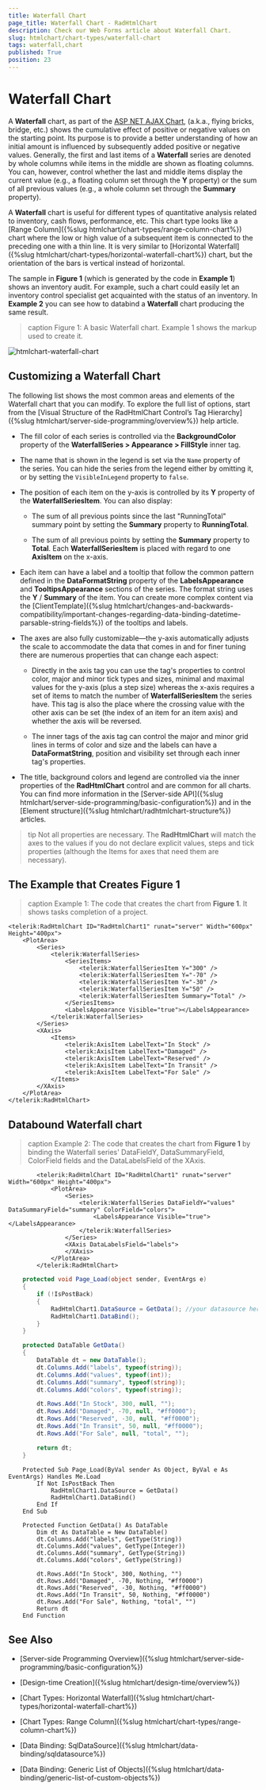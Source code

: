 ```yaml
---
title: Waterfall Chart
page_title: Waterfall Chart - RadHtmlChart
description: Check our Web Forms article about Waterfall Chart.
slug: htmlchart/chart-types/waterfall-chart
tags: waterfall,chart
published: True
position: 23
---
```


# Waterfall Chart

A **Waterfall** chart, as part of the [ASP NET AJAX Chart](https://www.telerik.com/products/aspnet-ajax/html-chart.aspx),  (a.k.a., flying bricks, bridge, etc.) shows the cumulative effect of positive or negative values on the starting point. Its purpose is to provide a better understanding of how an initial amount is influenced by subsequently added positive or negative values. Generally, the first and last items of a **Waterfall** series are denoted by whole columns while items in the middle are shown as floating columns. You can, however, control whether the last and middle items display the current value (e.g., a floating column set through the **Y** property) or the sum of all previous values (e.g., a whole column set through the **Summary** property).

A **Waterfall** chart is useful for different types of quantitative analysis related to inventory, cash flows, performance, etc. This chart type looks like a [Range Column]({%slug htmlchart/chart-types/range-column-chart%}) chart where the low or high value of a subsequent item is connected to the preceding one with a thin line. It is very similar to [Horizontal Waterfall]({%slug htmlchart/chart-types/horizontal-waterfall-chart%}) chart, but the orientation of the bars is vertical instead of horizontal.

The sample in **Figure 1** (which is generated by the code in **Example 1**) shows an inventory audit. For example, such a chart could easily let an inventory control specialist get acquainted with the status of an inventory. In **Example 2** you can see how to databind a **Waterfall** chart producing the same result.

>caption Figure 1: A basic Waterfall chart. Example 1 shows the markup used to create it.

![htmlchart-waterfall-chart](images/htmlchart-waterfall-chart.png)

## Customizing a Waterfall Chart

The following list shows the most common areas and elements of the Waterfall chart that you can modify. To explore the full list of options, start from the [Visual Structure of the RadHtmlChart Control’s Tag Hierarchy]({%slug htmlchart/server-side-programming/overview%}) help article.

* The fill color of each series is controlled via the **BackgroundColor** property of the **WaterfallSeries > Appearance > FillStyle** inner tag.

* The name that is shown in the legend is set via the `Name` property of the series. You can hide the series from the legend either by omitting it, or by setting the `VisibleInLegend` property to `false`.

* The position of each item on the y-axis is controlled by its **Y** property of the **WaterfallSeriesItem**. You can also display:

	* The sum of all previous points since the last "RunningTotal" summary point by setting the **Summary** property to **RunningTotal**.

	* The sum of all previous points by setting the **Summary** property to **Total**. Each **WaterfallSeriesItem** is placed with regard to one **AxisItem** on the x-axis.

* Each item can have a label and a tooltip that follow the common pattern defined in the **DataFormatString** property of the **LabelsAppearance** and **TooltipsAppearance** sections of the series. The format string uses the **Y** / **Summary** of the item. You can create more complex content via the [ClientTemplate]({%slug htmlchart/changes-and-backwards-compatibility/important-changes-regarding-data-binding-datetime-parsable-string-fields%}) of the tooltips and labels.

* The axes are also fully customizable—the y-axis automatically adjusts the scale to accommodate the data that comes in and for finer tuning there are numerous properties that can change each aspect:

	* Directly in the axis tag you can use the tag's properties to control color, major and minor tick types and sizes, minimal and maximal values for the y-axis (plus a step size) whereas the x-axis requires a set of items to match the number of **WaterfallSeriesItem** the series have. This tag is also the place where the crossing value with the other axis can be set (the index of an item for an item axis) and whether the axis will be reversed.

	* The inner tags of the axis tag can control the major and minor grid lines in terms of color and size and the labels can have a **DataFormatString**, position and visibility set through each inner tag's properties.

* The title, background colors and legend are controlled via the inner properties of the **RadHtmlChart** control and are common for all charts. You can find more information in the [Server-side API]({%slug htmlchart/server-side-programming/basic-configuration%}) and in the [Element structure]({%slug htmlchart/radhtmlchart-structure%}) articles.

>tip Not all properties are necessary. The **RadHtmlChart** will match the axes to the values if you do not declare explicit values, steps and tick properties (although the Items for axes that need them are necessary).

## The Example that Creates Figure 1

>caption Example 1: The code that creates the chart from **Figure 1**. It shows tasks completion of a project.

````ASP.NET
<telerik:RadHtmlChart ID="RadHtmlChart1" runat="server" Width="600px" Height="400px">
	<PlotArea>
		<Series>
			<telerik:WaterfallSeries>
				<SeriesItems>
					<telerik:WaterfallSeriesItem Y="300" />
					<telerik:WaterfallSeriesItem Y="-70" />
					<telerik:WaterfallSeriesItem Y="-30" />
					<telerik:WaterfallSeriesItem Y="50" />
					<telerik:WaterfallSeriesItem Summary="Total" />
				</SeriesItems>
				<LabelsAppearance Visible="true"></LabelsAppearance>
			</telerik:WaterfallSeries>
		</Series>
		<XAxis>
			<Items>
				<telerik:AxisItem LabelText="In Stock" />
				<telerik:AxisItem LabelText="Damaged" />
				<telerik:AxisItem LabelText="Reserved" />
				<telerik:AxisItem LabelText="In Transit" />
				<telerik:AxisItem LabelText="For Sale" />
			</Items>
		</XAxis>
	</PlotArea>
</telerik:RadHtmlChart>
````

## Databound Waterfall chart

>caption Example 2: The code that creates the chart from **Figure 1** by binding the Waterfall series' DataFieldY, DataSummaryField, ColorField fields and the DataLabelsField of the XAxis.

````ASP.NET
        <telerik:RadHtmlChart ID="RadHtmlChart1" runat="server" Width="600px" Height="400px">
            <PlotArea>
                <Series>
                    <telerik:WaterfallSeries DataFieldY="values" DataSummaryField="summary" ColorField="colors">
                        <LabelsAppearance Visible="true"></LabelsAppearance>
                    </telerik:WaterfallSeries>
                </Series>
                <XAxis DataLabelsField="labels">
                </XAxis>
            </PlotArea>
        </telerik:RadHtmlChart>
````

````CS
    protected void Page_Load(object sender, EventArgs e)
    {
        if (!IsPostBack)
        {
            RadHtmlChart1.DataSource = GetData(); //your datasource here
            RadHtmlChart1.DataBind();
        }
    }

    protected DataTable GetData()
    {
        DataTable dt = new DataTable();
        dt.Columns.Add("labels", typeof(string));
        dt.Columns.Add("values", typeof(int));
        dt.Columns.Add("summary", typeof(string));
        dt.Columns.Add("colors", typeof(string));

        dt.Rows.Add("In Stock", 300, null, "");
        dt.Rows.Add("Damaged", -70, null, "#ff0000");
        dt.Rows.Add("Reserved", -30, null, "#ff0000");
        dt.Rows.Add("In Transit", 50, null, "#ff0000");
        dt.Rows.Add("For Sale", null, "total", "");

        return dt;
    }
````
````VB
    Protected Sub Page_Load(ByVal sender As Object, ByVal e As EventArgs) Handles Me.Load
        If Not IsPostBack Then
            RadHtmlChart1.DataSource = GetData()
            RadHtmlChart1.DataBind()
        End If
    End Sub

    Protected Function GetData() As DataTable
        Dim dt As DataTable = New DataTable()
        dt.Columns.Add("labels", GetType(String))
        dt.Columns.Add("values", GetType(Integer))
        dt.Columns.Add("summary", GetType(String))
        dt.Columns.Add("colors", GetType(String))

        dt.Rows.Add("In Stock", 300, Nothing, "")
        dt.Rows.Add("Damaged", -70, Nothing, "#ff0000")
        dt.Rows.Add("Reserved", -30, Nothing, "#ff0000")
        dt.Rows.Add("In Transit", 50, Nothing, "#ff0000")
        dt.Rows.Add("For Sale", Nothing, "total", "")
        Return dt
    End Function
````

## See Also

 * [Server-side Programming Overview]({%slug htmlchart/server-side-programming/basic-configuration%})

 * [Design-time Creation]({%slug htmlchart/design-time/overview%})

 * [Chart Types: Horizontal Waterfall]({%slug htmlchart/chart-types/horizontal-waterfall-chart%})

 * [Chart Types: Range Column]({%slug htmlchart/chart-types/range-column-chart%})

 * [Data Binding: SqlDataSource]({%slug htmlchart/data-binding/sqldatasource%})

 * [Data Binding: Generic List of Objects]({%slug htmlchart/data-binding/generic-list-of-custom-objects%})
 
 
